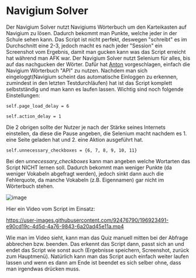 # Navigium Solver
Der Navigium Solver nutzt Navigiums Wörterbuch um den Karteikasten auf Navigium zu lösen. Dadurch bekommt man Punkte, welche jeder in der Schule sehen kann. Das Script ist nicht perfekt, deswegen "schreibt" es im Durchschnitt eine 2-3, jedoch macht es nach jeder "Session" ein Screenshot vom Ergebnis, damit man gucken kann was das Script erreicht hat während man AFK war. Der Navigium Solver nutzt Selenium für alles, bis auf das nachgucken der Wörter. Dafür hat [Anton](https://github.com/xImAnton) vorgeschlagen, einfach die Navigium Wörterbuch "API" zu nutzen. 
Nachdem man sich eingeloggt(Navigium scheint das automatische Einloggen zu erkennen, zumindest in den letzten Testdurchläufen) hat ist das Script komplett selbstständig und man kann es laufen lassen. 
Wichtig sind noch folgende Einstellungen:

```self.page_load_delay = 6```

```self.action_delay = 1```

Die 2 obrigen sollte der Nutzer je nach der Stärke seines Internets einstellen, da diese die Pause angeben, die Selenium macht nachdem es 1. eine Seite geladen hat und 2. eine Aktion ausgeführt hat.

```self.unnecessary_checkboxes = {6, 7, 8, 9, 10, 11}```

Bei den *unnecessary_checkboxes* kann man angeben welche Wortarten das Script NICHT lernen soll. Dadurch bekommt man weniger Punkte (da weniger Vokabeln abgefragt werden), jedoch sinkt dann auch die Fehlerquote, da manche Vokabeln (z.B. Eigennamen) gar nicht im Wörterbuch stehen.

![image](https://user-images.githubusercontent.com/92476790/196914662-d08a1302-97a5-4d6f-a481-5113b48b8cbe.png)

Hier ein Video vom Script im Einsatz:


https://user-images.githubusercontent.com/92476790/196923491-e90cd19c-4d5d-4a76-9843-6a20ad45e11a.mp4

Wie man im Video sieht, kann man das Quiz manuell mitten bei der Abfrage abbrechen bzw. beenden. Das erkennt das Script dann, passt sich an und endet das Script wie sonst auch (Ergebnisse speichern, Screenshot, zurück zum Hauptmenü). Natürlich kann man das Script auch einfach weiter laufen lassen und wenn es dann am Ende ist beendet es sich selber ohne, dass man irgendwas drücken muss.
